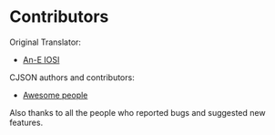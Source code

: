 Contributors
============

Original Translator:
- [An-E IOSI](https://github.com/aneiosi)

CJSON authors and contributors:
- [Awesome people](https://github.com/DaveGamble/cJSON/blob/master/CONTRIBUTORS.md)


Also thanks to all the people who reported bugs and suggested new features.

